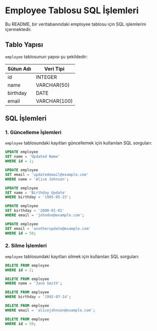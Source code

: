 
# Employee Tablosu SQL İşlemleri

Bu README, bir veritabanındaki employee tablosu için SQL işlemlerini içermektedir.

## Tablo Yapısı

`employee` tablosunun yapısı şu şekildedir:

| Sütun Adı  | Veri Tipi    |
|------------|--------------|
| id         | INTEGER      |
| name       | VARCHAR(50)  |
| birthday   | DATE         |
| email      | VARCHAR(100) |

## SQL İşlemleri

### 1. Güncelleme İşlemleri

`employee` tablosundaki kayıtları güncellemek için kullanılan SQL sorguları:


```sql
UPDATE employee
SET name = 'Updated Name'
WHERE id = 1;
```


```sql
UPDATE employee
SET email = 'updatedemail@example.com'
WHERE name = 'Alice Johnson';
```


```sql
UPDATE employee
SET name = 'Birthday Update'
WHERE birthday = '1985-05-23';
```


```sql
UPDATE employee
SET birthday = '2000-01-01'
WHERE email = 'johndoe@example.com';
```


```sql
UPDATE employee
SET email = 'anotherupdate@example.com'
WHERE id = 50;
```

### 2. Silme İşlemleri

`employee` tablosundaki kayıtları silmek için kullanılan SQL sorguları:


```sql
DELETE FROM employee
WHERE id = 2;
```


```sql
DELETE FROM employee
WHERE name = 'Jane Smith';
```


```sql
DELETE FROM employee
WHERE birthday = '1992-07-14';
```


```sql
DELETE FROM employee
WHERE email = 'alicejohnson@example.com';
```


```sql
DELETE FROM employee
WHERE id = 50;
```

